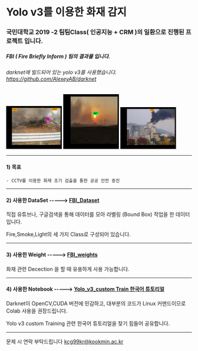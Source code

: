 # Yolo v3를 이용한 화재 감지 
### 국민대학교 2019 -2 팀팀Class( 인공지능 + CRM )의 일환으로 진행된 프로젝트 입니다. 
##### FBI ( Fire Briefly Inform ) 팀의 결과물 입니다.
###### darknet에 빌드되어 있는 yolo v3를 사용했습니다. https://github.com/AlexeyAB/darknet 


<div>
    <img src="description/이미지1.png" width="30%" ,height = "100%">
    <img src="description/이미지2.png" width="30%" ,height = "100%">
    <img src="description/이미지3.png" width="30%" ,height = "100%">
</div>

_____
    
#### 1) 목표
    - CCTV를 이용한 화재 조기 검출을 통한 공공 안전 증진
___  
#### 2) 사용한 DataSet -----> [FBI_Dataset](https://drive.google.com/drive/folders/18XdaSXy1fpRShrVdex5ZqOESjGOw6PeH)
      
   직접 유튜브나, 구글검색을 통해 데이터를 모아 라벨링 (Bound Box) 작업을 한 데이터 입니다.    
     
   Fire,Smoke,Light의 세 가지 Class로 구성되어 있습니다.
____   
#### 3) 사용한 Weight -----> [FBI_weights](https://drive.google.com/file/d/10stsLIqEkM5b8nl2bIHceB7SDD4_iBcQ/view?usp=sharing)
  
  화재 관련 Decection 을 할 때 유용하게 사용 가능합니다.
____  
#### 4) 사용한 Notebook -----> [Yolo_v3_custom Train 한국어 튜토리얼](https://colab.research.google.com/drive/14QiNQNBXXcsViFZ6MEhFSLQ62GZmMivR)
    
  Darknet이 OpenCV,CUDA 버전에 민감하고, 대부분의 코드가 Linux 커맨드이므로 Colab 사용을 권장드립니다.  
    
  Yolo v3 custom Training 관련 한국어 튜토리얼을 찾기 힘들어 공유합니다.
____  
  

문제 시 연락 부탁드립니다
kcg99kr@kookmin.ac.kr
